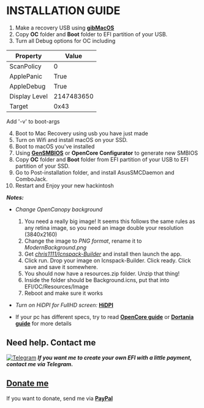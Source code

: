 # INSTALLATION GUIDE

1. Make a recovery USB using [**gibMacOS**](https://github.com/corpnewt/gibMacOS)
2. Copy **OC** folder and **Boot** folder to EFI partition of your USB.
3. Turn all Debug options for OC including

| Property | Value |
| - | - |
| ScanPolicy | 0 |        
| ApplePanic | True |
| AppleDebug | True |
| Display Level | 2147483650 |
| Target | 0x43 |

Add '-v' to boot-args

4. Boot to Mac Recovery using usb you have just made
5. Turn on Wifi and install macOS on your SSD.
6. Boot to macOS you've installed
7. Using [**GenSMBIOS**](https://github.com/corpnewt/GenSMBIOS) or **OpenCore Configurator** to generate new SMBIOS
8. Copy **OC** folder and **Boot** folder from EFI partition of your USB to EFI partition of your SSD.
9. Go to Post-installation folder, and install AsusSMCDaemon and ComboJack.
10. Restart and Enjoy your new hackintosh

***Notes:*** 
    
- *Change OpenCanopy background*
    1. You need a really big image! It seems this follows the same rules as any retina image, so you need an image double your resolution (3840x2160)
    2. Change the image to *PNG format*, rename it to *ModernBackground.png*
    3. Get [*chris1111/Icnspack-Builder*](https://github.com/chris1111/Icnspack-Builder) and install then launch the app.
    4. Click run. Drop your image on Icnspack-Builder. Click ready. Click save and save it somewhere.
    5. You should now have a resources.zip folder. Unzip that thing!
    6. Inside the folder should be Background.icns, put that into EFI/OC/Resources/Image
    7. Reboot and make sure it works
    
- *Turn on HiDPI for FullHD screen:* [**HiDPI**](https://github.com/tunglamvghy/AsusS530UN-hackintosh/tree/master/Post-installation/HiDPI)


- If your pc has different specs, try to read [**OpenCore guide**](https://github.com/acidanthera/OpenCorePkg/blob/master/Docs/Configuration.pdf) or [**Dortania guide**](https://dortania.github.io/OpenCore-Desktop-Guide/installer-guide/) for more details

## Need help. Contact me
[![Telegram](https://img.shields.io/badge/Chat_on-Telegram-blue.svg)](https://t.me/tunglamvghy)
***If you want me to create your own EFI with a little payment, contact me via Telegram.***

## [Donate me](https://paypal.me/vtlam98)
If you want to donate, send me via [**PayPal**](https://paypal.me/vtlam98)
